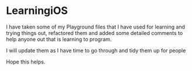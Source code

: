 # LearningiOS
I have taken some of my Playground files that I have used for learning and trying things out, refactored them and added some detailed comments to help anyone out that is learning to program.  

I will update them as I have time to go through and tidy them up for people

Hope this helps.
